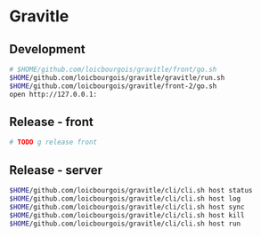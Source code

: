 # Gravitle


## Development
```sh
# $HOME/github.com/loicbourgois/gravitle/front/go.sh
$HOME/github.com/loicbourgois/gravitle/gravitle/run.sh
$HOME/github.com/loicbourgois/gravitle/front-2/go.sh
open http://127.0.0.1:
```


## Release - front
```sh
# TODO g release front
```


## Release - server
```sh
$HOME/github.com/loicbourgois/gravitle/cli/cli.sh host status
$HOME/github.com/loicbourgois/gravitle/cli/cli.sh host log
$HOME/github.com/loicbourgois/gravitle/cli/cli.sh host sync
$HOME/github.com/loicbourgois/gravitle/cli/cli.sh host kill
$HOME/github.com/loicbourgois/gravitle/cli/cli.sh host run
```
